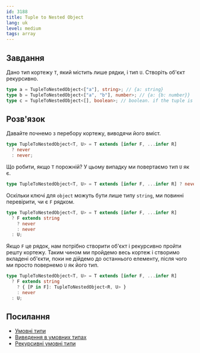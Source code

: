 ```yaml
---
id: 3188
title: Tuple to Nested Object
lang: uk
level: medium
tags: array
---
```


## Завдання

Дано тип кортежу `T`, який містить лише рядки, і тип `U`. Створіть об'єкт
рекурсивно.

```ts
type a = TupleToNestedObject<["a"], string>; // {a: string}
type b = TupleToNestedObject<["a", "b"], number>; // {a: {b: number}}
type c = TupleToNestedObject<[], boolean>; // boolean. if the tuple is empty, just return the U type
```

## Розв'язок

Давайте почнемо з перебору кортежу, виводячи його вміст.

```ts
type TupleToNestedObject<T, U> = T extends [infer F, ...infer R]
  ? never
  : never;
```

Що робити, якщо `Т` порожній? У цьому випадку ми повертаємо тип `U` як є.

```ts
type TupleToNestedObject<T, U> = T extends [infer F, ...infer R] ? never : U;
```

Оскільки ключі для `object` можуть бути лише типу `string`, ми повинні
перевірити, чи є `F` рядком.

```ts
type TupleToNestedObject<T, U> = T extends [infer F, ...infer R]
  ? F extends string
    ? never
    : never
  : U;
```

Якщо `F` це рядок, нам потрібно створити об'єкт і рекурсивно пройти решту
кортежу. Таким чином ми пройдемо весь кортеж і створимо вкладені об'єкти, поки
не дійдемо до останнього елементу, після чого ми просто повернемо `U` як його
тип.

```ts
type TupleToNestedObject<T, U> = T extends [infer F, ...infer R]
  ? F extends string
    ? { [P in F]: TupleToNestedObject<R, U> }
    : never
  : U;
```

## Посилання

- [Умовні типи](https://www.typescriptlang.org/docs/handbook/2/conditional-types.html)
- [Виведення в умовних типах](https://www.typescriptlang.org/docs/handbook/2/conditional-types.html#inferring-within-conditional-types)
- [Рекурсивні умовні типи](https://www.typescriptlang.org/docs/handbook/release-notes/typescript-4-1.html#recursive-conditional-types)
